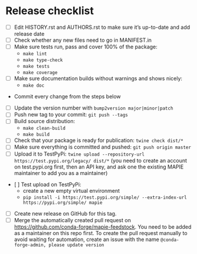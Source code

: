 # Release checklist

- [ ] Edit HISTORY.rst and AUTHORS.rst to make sure it’s up-to-date and add release date
- [ ] Check whether any new files need to go in MANIFEST.in
- [ ] Make sure tests run, pass and cover 100% of the package:
    * `make lint`
    * `make type-check`
    * `make tests`
    * `make coverage`
- [ ] Make sure documentation builds without warnings and shows nicely:
    * `make doc`
- Commit every change from the steps below
- [ ] Update the version number with `bump2version major|minor|patch`
- [ ] Push new tag to your commit: `git push --tags`
- [ ] Build source distribution:
    * `make clean-build`
    * `make build`
- [ ] Check that your package is ready for publication: `twine check dist/*`
- [ ] Make sure everything is committed and pushed: `git push origin master`
- [ ] Upload it to TestPyPi: `twine upload --repository-url https://test.pypi.org/legacy/ dist/*` (you need to create an account on test.pypi.org first,
  then an API key, and ask one the existing MAPIE maintainer to add you as a maintainer)
- [ ] Test upload on TestPyPi:
    * create a new empty virtual environment
    * `pip install -i https://test.pypi.org/simple/ --extra-index-url https://pypi.org/simple/ mapie`
- [ ] Create new release on GitHub for this tag.
- [ ] Merge the automatically created pull request on https://github.com/conda-forge/mapie-feedstock. You need to be added as a maintainer on this repo first. To create the pull request
  manually to avoid waiting for automation, create an issue with the name `@conda-forge-admin, please update version`
